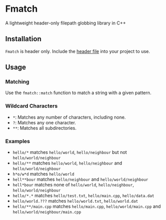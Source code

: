 # Fmatch
A lightweight header-only filepath globbing library in C++

## Installation
`Fmatch` is header only. Include the [header file](include/fmatch.hpp) into your project to use.

## Usage
### Matching
Use the `fmatch::match` function to match a string with a given pattern.
### Wildcard Characters
- `*`: Matches any number of characters, including none.
- `?`: Matches any one character.
- `**`: Matches all subdirectories.

### Examples
- `hello/*` matches `hello/world`, `hello/neighbour` but not `hello/world/neighbour`
- `hello/**` matches `hello/world`, `hello/neighbour` and `hello/world/neighbour`
- `h*o/w*d` matches `hello/world`
- `hell**bour` matches `hello/neighbour` and `hello/world/neighbour`
- `hell*bour` matches none of `hello/world`, `hello/neighbour`, `hello/world/neighbour`
- `hello/*.*` matches `hello/test.txt`, `hello/main.cpp`, `hello/data.dat`
- `hello/world.???` matches `hello/world.txt`, `hello/world.dat`
- `hello/**/main.cpp` matches `hello/main.cpp`, `hello/world/main.cpp` and `hello/world/neighbour/main.cpp`